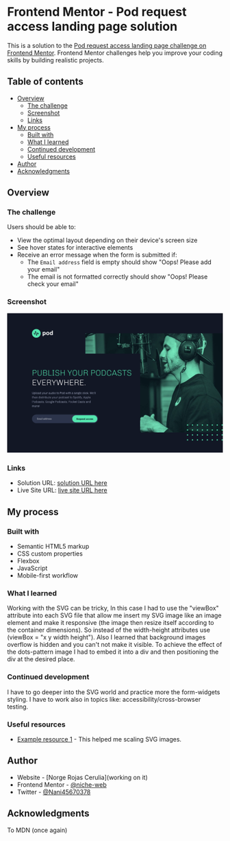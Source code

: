 # Frontend Mentor - Pod request access landing page solution

This is a solution to the [Pod request access landing page challenge on Frontend Mentor](https://www.frontendmentor.io/challenges/pod-request-access-landing-page-eyTmdkLSG). Frontend Mentor challenges help you improve your coding skills by building realistic projects.

## Table of contents

- [Overview](#overview)
  - [The challenge](#the-challenge)
  - [Screenshot](#screenshot)
  - [Links](#links)
- [My process](#my-process)
  - [Built with](#built-with)
  - [What I learned](#what-i-learned)
  - [Continued development](#continued-development)
  - [Useful resources](#useful-resources)
- [Author](#author)
- [Acknowledgments](#acknowledgments)

## Overview

### The challenge

Users should be able to:

- View the optimal layout depending on their device's screen size
- See hover states for interactive elements
- Receive an error message when the form is submitted if:
  - The `Email address` field is empty should show "Oops! Please add your email"
  - The email is not formatted correctly should show "Oops! Please check your email"

### Screenshot

![](./Screenshot.png)

### Links

- Solution URL: [solution URL here](https://github.com/nicheweb-frontend-challenges/pod-request-access-landing-page)
- Live Site URL: [live site URL here](https://suspicious-clarke-05f018.netlify.app/)

## My process

### Built with

- Semantic HTML5 markup
- CSS custom properties
- Flexbox
- JavaScript
- Mobile-first workflow

### What I learned

Working with the SVG can be tricky, In this case I had to use the "viewBox" attribute into each SVG file that allow me insert my SVG image like an image element and make it responsive (the image then resize itself according to the container dimensions). So instead of the width-height attributes use (viewBox = "x y width height").
Also I learned that background images overflow is hidden and you can't not make it visible. To achieve the effect of the dots-pattern image I had to embed it into a div and then positioning the div at the desired place.

### Continued development

I have to go deeper into the SVG world and practice more the form-widgets styling. I have to work also in topics like: accessibility/cross-browser testing.

### Useful resources

- [Example resource 1](https://css-tricks.com/scale-svg/) - This helped me scaling SVG images.

## Author

- Website - [Norge Rojas Cerulia](working on it)
- Frontend Mentor - [@niche-web](https://www.frontendmentor.io/profile/niche-web)
- Twitter - [@Nani45670378](https://www.twitter.com/Nani45670378)

## Acknowledgments

To MDN (once again)
